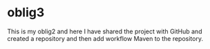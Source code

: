 # oblig3
This is my oblig2 and here I have shared the project with GitHub and created a repository and then add workflow Maven to the repository.
